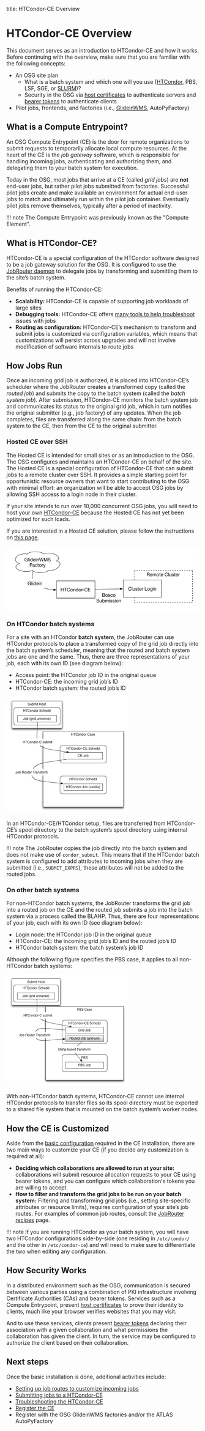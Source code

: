 title: HTCondor-CE Overview

HTCondor-CE Overview
====================

This document serves as an introduction to HTCondor-CE and how it works.
Before continuing with the overview, make sure that you are familiar with the following concepts:

-   An OSG site plan
    -   What is a batch system and which one will you use ([HTCondor](http://htcondor.org/), PBS, LSF, SGE, or
        [SLURM](https://slurm.schedmd.com/))?
    -   Security in the OSG via [host certificates](../security/host-certs/overview.md) to authenticate servers and
        [bearer tokens](../security/tokens/overview.md) to authenticate clients
-   Pilot jobs, frontends, and factories (i.e., [GlideinWMS](http://glideinwms.fnal.gov/doc.prd/index.html),
    AutoPyFactory)

What is a Compute Entrypoint?
--------------------------

An OSG Compute Entrypoint (CE) is the door for remote organizations to submit requests to temporarily allocate local
compute resources.
At the heart of the CE is the *job gateway* software, which is responsible for handling incoming jobs, authenticating
and authorizing them, and delegating them to your batch system for execution.

Today in the OSG, most jobs that arrive at a CE (called *grid jobs*) are **not** end-user jobs, but rather pilot jobs
submitted from factories.
Successful pilot jobs create and make available an environment for actual end-user jobs to match and ultimately run
within the pilot job container.
Eventually pilot jobs remove themselves, typically after a period of inactivity.

!!! note
    The Compute Entrypoint was previously known as the "Compute Element".

What is HTCondor-CE?
--------------------

HTCondor-CE is a special configuration of the HTCondor software designed to be a job gateway solution for the OSG.
It is configured to use the [JobRouter daemon](https://htcondor.readthedocs.io/en/v9_0/grid-computing/job-router.html) to
delegate jobs by transforming and submitting them to the site’s batch system.

Benefits of running the HTCondor-CE:

-   **Scalability:** HTCondor-CE is capable of supporting job workloads of large sites
-   **Debugging tools:** HTCondor-CE offers [many tools to help troubleshoot](troubleshoot-htcondor-ce.md)
    issues with jobs
-   **Routing as configuration:** HTCondor-CE’s mechanism to transform and submit jobs is customized via configuration
    variables, which means that customizations will persist across upgrades and will not involve modification of
    software internals to route jobs

How Jobs Run
------------

Once an incoming grid job is authorized, it is placed into HTCondor-CE’s scheduler where the JobRouter creates a
transformed copy (called the *routed job*) and submits the copy to the batch system (called the *batch system job*).
After submission, HTCondor-CE monitors the batch system job and communicates its status to the original grid job, which
in turn notifies the original submitter (e.g., job factory) of any updates.
When the job completes, files are transferred along the same chain: from the batch system to the CE, then from the CE to
the original submitter.

### Hosted CE over SSH

The Hosted CE is intended for small sites or as an introduction to the OSG.
The OSG configures and maintains an HTCondor-CE on behalf of the site.
The Hosted CE is a special configuration of HTCondor-CE that can submit jobs to a remote cluster over SSH.
It provides a simple starting point for opportunistic resource owners that want to start contributing to the OSG with
minimal effort: an organization will be able to accept OSG jobs by allowing SSH access to a login node in their cluster.

If your site intends to run over 10,000 concurrent OSG jobs, you will need to host your own
[HTCondor-CE](install-htcondor-ce.md) because the Hosted CE has not yet been optimized for such
loads.

If you are interested in a Hosted CE solution, please follow the instructions on [this page](hosted-ce.md).

![HTCondor-CE-Bosco](../img/HTCondorCEBosco.png)

### On HTCondor batch systems

For a site with an HTCondor **batch system**, the JobRouter can use HTCondor protocols to place a transformed copy of
the grid job directly into the batch system’s scheduler, meaning that the routed and batch system jobs are one and the
same.
Thus, there are three representations of your job, each with its own ID (see diagram below):

-   Access point: the HTCondor job ID in the original queue
-   HTCondor-CE: the incoming grid job’s ID
-   HTCondor batch system: the routed job’s ID

![HTCondor-CE with an HTCondor batch system](../img/ce_condorbatchsystem.png)

In an HTCondor-CE/HTCondor setup, files are transferred from HTCondor-CE’s spool directory to the batch system’s spool
directory using internal HTCondor protocols.

!!! note
    The JobRouter copies the job directly into the batch system and does not make use of `condor_submit`.
    This means that if the HTCondor batch system is configured to add attributes to incoming jobs when they are
    submitted (i.e., `SUBMIT_EXPRS`), these attributes will not be added to the routed jobs.

### On other batch systems

For non-HTCondor batch systems, the JobRouter transforms the grid job into a routed job on the CE and the routed job
submits a job into the batch system via a process called the BLAHP.
Thus, there are four representations of your job, each with its own ID (see diagram below):

-   Login node: the HTCondor job ID in the original queue
-   HTCondor-CE: the incoming grid job’s ID and the routed job’s ID
-   HTCondor batch system: the batch system’s job ID

Although the following figure specifies the PBS case, it applies to all non-HTCondor batch systems:

![HTCondor-CE with other batch systems](../img/ce_otherbatchsystem.png)

With non-HTCondor batch systems, HTCondor-CE cannot use internal HTCondor protocols to transfer files so its spool
directory must be exported to a shared file system that is mounted on the batch system’s worker nodes.

How the CE is Customized
------------------------

Aside from the [basic configuration](install-htcondor-ce.md#configuring-htcondor-ce) required in the CE
installation, there are two main ways to customize your CE (if you decide any customization is required at all):

-   **Deciding which collaborations are allowed to run at your site:** collaborations will submit resource allocation
    requests to your CE using bearer tokens, and you can configure which collaboration's tokens you are willing to accept.
-   **How to filter and transform the grid jobs to be run on your batch system:** Filtering and transforming grid jobs
    (i.e., setting site-specific attributes or resource limits), requires configuration of your site’s job routes.
    For examples of common job routes, consult the [JobRouter recipes](job-router-recipes.md) page.

!!! note
    If you are running HTCondor as your batch system, you will have two HTCondor configurations side-by-side (one
    residing in `/etc/condor/` and the other in `/etc/condor-ce`) and will need to make sure to differentiate the two
    when editing any configuration.

How Security Works
------------------

In a distributed environment such as the OSG, communication is secured between various parties using a combination of
PKI infrastructure involving Certificate Authorities (CAs) and bearer tokens.
Services such as a Compute Entrypoint, present [host certificates](../security/host-certs/overview.md) to prove their
identity to clients, much like your browser verifies websites that you may visit.

And to use these services, clients present [bearer tokens](../security/tokens/overview.md) declaring their association
with a given collaboration and what permissions the collaboration has given the client.
In turn, the service may be configured to authorize the client based on their collaboration.

Next steps
----------

Once the basic installation is done, additional activities include:

-   [Setting up job routes to customize incoming jobs](job-router-recipes.md)
-   [Submitting jobs to a HTCondor-CE](submit-htcondor-ce.md) 
-   [Troubleshooting the HTCondor-CE](troubleshoot-htcondor-ce.md)
-   [Register the CE](install-htcondor-ce.md#registering-the-ce)
-   Register with the OSG GlideinWMS factories and/or the ATLAS AutoPyFactory
